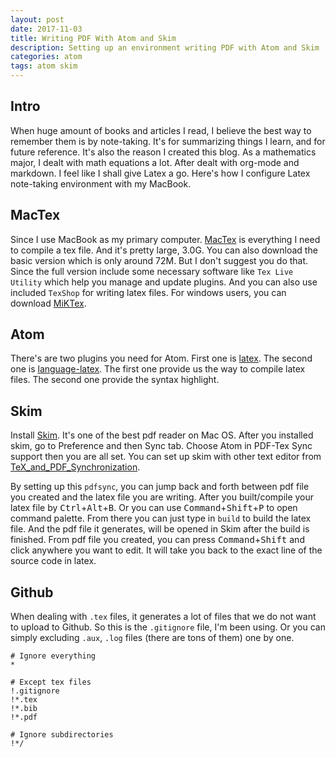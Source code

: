 ```yaml
---
layout: post
date: 2017-11-03
title: Writing PDF With Atom and Skim
description: Setting up an environment writing PDF with Atom and Skim
categories: atom
tags: atom skim
---
```


## Intro

When huge amount of books and articles I read, I believe the best way to remember them is by note-taking. It's for summarizing things I learn, and for future reference. It's also the reason I created this blog. As a mathematics major, I dealt with math equations a lot. After dealt with org-mode and markdown. I feel like I shall give Latex a go. Here's how I configure Latex note-taking environment with my MacBook.

## MacTex

Since I use MacBook as my primary computer. [MacTex](http://www.tug.org/mactex/) is everything I need to compile a tex file. And it's pretty large, 3.0G. You can also download the basic version which is only around 72M. But I don't suggest you do that. Since the full version include some necessary software like `Tex Live Utility` which help you manage and update plugins. And you can also use included `TexShop` for writing latex files. For windows users, you can download [MiKTex](https://miktex.org/).

## Atom  

There's are two plugins you need for Atom. First one is [latex](https://atom.io/packages/latex). The second one is [language-latex](https://atom.io/packages/language-latex). The first one provide us the way to compile latex files. The second one provide the syntax highlight.

## Skim

Install [Skim](http://skim-app.sourceforge.net/). It's one of the best pdf reader on Mac OS. After you installed skim, go to Preference and then Sync tab. Choose Atom in PDF-Tex Sync support then you are all set. You can set up skim with other text editor from [TeX_and_PDF_Synchronization](https://sourceforge.net/p/skim-app/wiki/TeX_and_PDF_Synchronization/).

By setting up this `pdfsync`, you can jump back and forth between pdf file you created and the latex file you are writing. After you built/compile your latex file by <kbd>Ctrl</kbd>+<kbd>Alt</kbd>+<kbd>B</kbd>. Or you can use <kbd>Command</kbd>+<kbd>Shift</kbd>+<kbd>P</kbd> to open command palette. From there you can just type in `build` to build the latex file. And the pdf file it generates, will be opened in Skim after the build is finished. From pdf file you created, you can press <kbd>Command</kbd>+<kbd>Shift</kbd> and click anywhere you want to edit. It will take you back to the exact line of the source code in latex.

## Github

When dealing with `.tex` files, it generates a lot of files that we do not want to upload to Github. So this is the `.gitignore` file, I'm been using. Or you can simply excluding `.aux`, `.log` files (there are tons of them) one by one.

```
# Ignore everything
*

# Except tex files
!.gitignore
!*.tex
!*.bib
!*.pdf

# Ignore subdirectories
!*/
```
